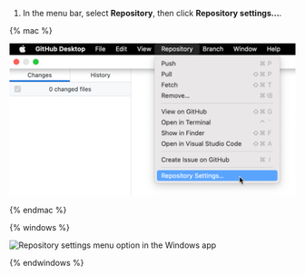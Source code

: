 1. In the menu bar, select **Repository**, then click **Repository settings...**.

  {% mac %}

  ![Screenshot of the menu bar on a Mac. Under the expanded "Repository" dropdown menu, a cursor hovers over "Repository Settings", highlighted in blue.](/assets/images/help/desktop/repository-settings-mac.png)

  {% endmac %}

  {% windows %}

  ![Repository settings menu option in the Windows app](/assets/images/help/desktop/windows-repository-settings.png)

  {% endwindows %}
  

